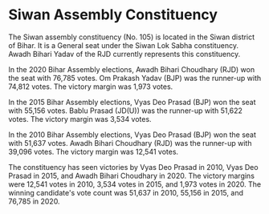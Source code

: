 # Siwan Assembly Constituency

The Siwan assembly constituency (No. 105) is located in the Siwan district of Bihar. It is a General seat under the Siwan Lok Sabha constituency. Awadh Bihari Yadav of the RJD currently represents this constituency.

In the 2020 Bihar Assembly elections, Awadh Bihari Choudhary (RJD) won the seat with 76,785 votes. Om Prakash Yadav (BJP) was the runner-up with 74,812 votes. The victory margin was 1,973 votes.

In the 2015 Bihar Assembly elections, Vyas Deo Prasad (BJP) won the seat with 55,156 votes. Bablu Prasad (JD(U)) was the runner-up with 51,622 votes. The victory margin was 3,534 votes.

In the 2010 Bihar Assembly elections, Vyas Deo Prasad (BJP) won the seat with 51,637 votes. Awadh Bihari Choudhary (RJD) was the runner-up with 39,096 votes. The victory margin was 12,541 votes.

The constituency has seen victories by Vyas Deo Prasad in 2010, Vyas Deo Prasad in 2015, and Awadh Bihari Choudhary in 2020. The victory margins were 12,541 votes in 2010, 3,534 votes in 2015, and 1,973 votes in 2020. The winning candidate's vote count was 51,637 in 2010, 55,156 in 2015, and 76,785 in 2020.
